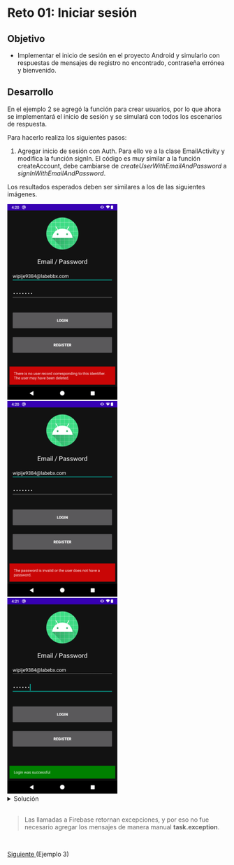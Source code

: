 # Reto 01: Iniciar sesión

## Objetivo

* Implementar el inicio de sesión en el proyecto Android y simularlo con respuestas de mensajes de registro no encontrado, contraseña errónea y bienvenido.

## Desarrollo

En el ejemplo 2 se agregó la función para crear usuarios, por lo que ahora se implementará el inicio de sesión y se simulará con todos los escenarios de respuesta.

Para hacerlo realiza los siguientes pasos:

1. Agregar inicio de sesión con Auth. Para ello ve a la clase EmailActivity y modifica la función signIn. El código es muy similar a la función createAccount, debe cambiarse de *createUserWithEmailAndPassword* a *signInWithEmailAndPassword*.

Los resultados esperados deben ser similares a los de las siguientes imágenes.


<img src="assets/01.png" width="50%"/>

<img src="assets/02.png" width="50%"/>

<img src="assets/03.png" width="50%"/>

</br>

<details>
    <summary>Solución</summary>
    
```kotlin
private fun signIn(email: String, password: String) {
  auth.signInWithEmailAndPassword(email, password)
    .addOnCompleteListener(this) { task ->
      if (task.isSuccessful) {
        Log.d(TAG, "signInWithEmail:success")
        val user = auth.currentUser
        updateUI(user, null)
      } else {
        Log.w(TAG, "signInWithEmail:failure", task.exception)
        task.exception?.let { updateUI(null, it) }
      }
    }
}
```
</details>

</br>

> Las llamadas a Firebase retornan excepciones, y por eso no fue necesario agregar los mensajes de manera manual **task.exception**.


</br>

[Siguiente ](../Ejemplo-03/README.md)(Ejemplo 3)